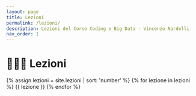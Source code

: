 ```yaml
---
layout: page
title: Lezioni
permalink: /lezioni/
description: Lezioni del Corso Coding e Big Data - Vincenzo Nardelli
nav_order: 1
---
```


# 👨🏻‍🏫 Lezioni

{% assign lezioni = site.lezioni  | sort: 'number'  %}
{% for lezione in lezioni %}
{{ lezione }}
{% endfor %}
